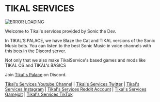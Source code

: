 # TIKAL SERVICES

![ERROR LOADING](https://images-ext-2.discordapp.net/external/vflzLJ2sP4l3rfvzK0xLG1EZUAdSzNeE40VHzGLWkBg/%3Fsize%3D1024/https/cdn.discordapp.com/avatars/1030981316549808138/3933ac33c99b52447f0b94279beff4c1.png?width=500&height=500)

Welcome to Tikal's services provided by Sonic the Dev.

In TIKAL'S PALACE, we have Blaze the Cat and TIKAL versions of the Sonic Music bots. You can listen to the best Sonic Music in voice channels with this bots in the Discord server.

Not only that we also make TikalService's based games and mods like TIKAL OS and TIKAL's BASICS

Join [Tikal's Palace](https://discord.gg/5jKN6kfAyf) on Discord.

[Tikal's Services Youtube Channel](https://www.youtube.com/channel/UC6vNUcFhQNNC6rLLN-383QA) | [Tikal's Services Twitter](https://twitter.com/TikalServices) | [Tikal's Services Instagram](https://www.instagram.com/tikalservices/) | [Tikal's Services Reddit Account](https://www.reddit.com/user/tikalservices) | [Tikal's Services Gamejolt](https://gamejolt.com/@TikalServices) | [Tikal's Services TikTok](https://www.tiktok.com/@tikalservices)